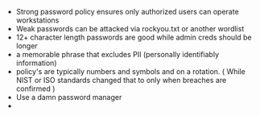 * Strong password policy ensures only authorized users can operate workstations
* Weak passwords can be attacked via rockyou.txt or another wordlist 
* 12+ character length passwords are good while admin creds should be longer 
* a memorable phrase that excludes PII (personally identifiably information) 
* policy's are typically numbers and symbols and on a rotation. ( While NIST or ISO standards changed that to only when breaches are confirmed ) 
* Use a damn password manager
* 